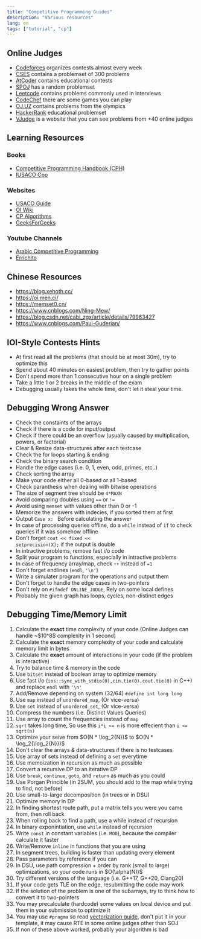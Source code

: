 ```yaml
---
title: "Competitive Programming Guides"
description: "Various resources"
lang: en
tags: ["tutorial", "cp"]
---
```

## Online Judges
- [Codeforces](https://codeforces.com) organizes contests almost every week
- [CSES](https://cses.fi) contains a problemset of 300 problems
- [AtCoder](https://atcoder.jp) contains educational contests
- [SPOJ](https://spoj.com) has a random problemset
- [Leetcode](https://leetcode.com/problemset/) contains problems commonly used in interviews
- [CodeChef](https://codechef.com) there are some games you can play
- [OJ.UZ](https://oj.uz) contains problems from the olympics
- [HackerRank](https://www.hackerrank.com/domains/algorithms) educational problemset
- [VJudge](https://vjudge.net) is a website that you can see problems from +40 online judges

## Learning Resources
### Books
- [Competitive Programming Handbook (CPH)](https://cses.fi/book/book.pdf)
- [IUSACO Cpp](https://darrenyao.com/usacobook/cpp.pdf)

### Websites
- [USACO Guide](https://usaco.guide/)
- [OI Wiki](https://oi-wiki.org/)
- [CP Algorithms](https://cp-algorithms.com/)
- [GeeksForGeeks](https://www.geeksforgeeks.org/competitive-programming-a-complete-guide/)

### Youtube Channels
- [Arabic Competitive Programming](https://www.youtube.com/@ArabicCompetitiveProgramming) 
- [Errichito](https://www.youtube.com/c/Errichto)

## Chinese Resources
- https://blog.xehoth.cc/
- https://oi.men.ci/
- https://memset0.cn/
- https://www.cnblogs.com/Ning-Mew/
- https://blog.csdn.net/cabi_zgx/article/details/79963427
- https://www.cnblogs.com/Paul-Guderian/

## IOI-Style Contests Hints
- At first read all the problems (that should be at most 30m), try to optimize this
- Spend about 40 minutes on easiest problem, then try to gather points
- Don't spend more than 1 consecutive hour on a single problem
- Take a little 1 or 2 breaks in the middle of the exam
- Debugging usually takes the whole time, don't let it steal your time. 

## Debugging Wrong Answer
- Check the constaints of the arrays
- Check if there is a code for input/output
- Check if there could be an overflow (usually caused by multiplication, powers, or factorial)
- Clear & Resize data-structures after each testcase
- Check the for loops starting & ending
- Check the binary search condition
- Handle the edge cases (i.e. 0, 1, even, odd, primes, etc..)
- Check sorting the array
- Make your code either all 0-based or all 1-based
- Check paranthesis when dealing with bitwise operations
- The size of segment tree should be <code>4*MAXN</code>
- Avoid comparing doubles using <code>==</code> or <code>!=</code>
- Avoid using <code>memset</code> with values other than 0 or -1
- Memorize the answers with indecies, if you sorted them at first
- Output <code>Case x: </code> Before calculating the answer
- In case of processing queries offline, do a <code>while</code> instead of <code>if</code> to check queries if it was somehow offline
- Don't forget <code>cout << fixed << setprecision(X);</code> if the output is double
- In intractive problems, remove fast i/o code
- Split your program to functions, especially in intractive problems
- In case of frequency array/map, check <code>++</code> instead of <code>=1</code>
- Don't forget endlines (<code>endl</code>, <code>'\n'</code>)
- Write a simulater program for the operations and output them
- Don't forget to handle the edge cases in two-pointers
- Don't rely on <code>#ifndef ONLINE_JUDGE</code>, Rely on some local defines
- Probably the given graph has loops, cycles, non-distinct edges
        
## Debugging Time/Memory Limit
<ol>
    <li>Calculate the <b>exact</b> time complexity of your code (Online Judges can handle ~$10^8$ complexity in 1 second)</code></li>
    <li>Calculate the <b>exact</b> memory complexity of your code and calculate memory limit in bytes</li>
    <li>Calculate the <b>exact</b> amount of interactions in your code (if the problem is interactive)</li>
    <li>Try to balance time & memory in the code</li>
    <li>Use <code>bitset</code> instead of boolean array to optimize memory</li>
    <li>Use fast i/o (<code>ios::sync_with_stdio(0),cin.tie(0),cout.tie(0)</code> in C++) and replace <code>endl</code> with <code>'\n'</code></li>
    <li>Add/Remove depending on system (32/64) <code>#define int long long</code></li>
    <li>Use <code>map</code> instead of <code>unordered_map</code>, (Or vice-versa)</li>
    <li>Use <code>set</code> instead of <code>unordered_set</code>, (Or vice-versa)</li>
    <li>Compress the numbers (i.e. Distinct Values Queries)</li>
    <li>Use array to count the frequencies instead of <code>map</code></li>
    <li><code>sqrt</code> takes long time, So use this <code>i*i <= n</code> is more effecient than <code>i <= sqrt(n)</code></li>
    <li>Optimize your seive from $O(N * \log_2{N})$ to $O(N * \log_2{\log_2{N}})$</li>
    <li>Don't clear the arrays & data-structures if there is no testcases</li>
    <li>Use array of sets instead of defining a <code>set</code> everytime</li>
    <li>Use memoization in recursion as much as possible</li>
    <li>Convert a recursive DP to an iterative DP</li>
    <li>Use <code>break</code>, <code>continue</code>, <code>goto</code>, and <code>return</code> as much as you could</li>
    <li>Use Porgan Princible (in 2SUM, you should add to the map while trying to find, not before)</li>
    <li>Use small-to-large decomposition (in trees or in DSU)</li>
    <li>Optimize memory in DP</li>
    <li>In finding shortest route path, put a matrix tells you were you came from, then roll back</li>
    <li>When rolling back to find a path, use a while instead of recursion</li>
    <li>In binary exponintiation, use <code>while</code> instead of recursion</li>
    <li>Write <code>const</code> in constant variables (i.e. <code>MOD</code>), because the compiler calculate it faster</li>
    <li>Write/Remove <code>inline</code> in functions that you are using</li>
    <li>In segment trees, building is faster than updating every element</li>
    <li>Pass parameters by reference if you can</li>
    <li>In DSU, use path compression + order by rank (small to large) optimizations, so your code runs in $O(\alpha(N))$</li>
    <li>Try different versions of the language (i.e. G++17, G++20, Clang20)</li>
    <li>If your code gets TLE on the edge, resubmitting the code may work</li>
    <li>If the solution of the problem is one of the subarrays, try to think how to convert it to two-pointers</li>
    <li>You may precalculate (hardcode) some values on local device and put them in your submission to optimize it</li>
    <li>You may use <code>#pragma</code> so read <a href="https://usaco.guide/adv/vectorization?lang=cpp">vectorization guide</a>, don't put it in your template, it may cause RTE in some online judges other than SOJ</li>
    <li>If non of these above worked, probably your algorithm is bad</li>
</ol>

